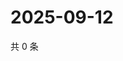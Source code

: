 # 2025-09-12

共 0 条

<!-- BEGIN ZHIHUQUESTIONS -->
<!-- 最后更新时间 Fri Sep 12 2025 15:10:35 GMT+0800 (China Standard Time) -->

<!-- END ZHIHUQUESTIONS -->
